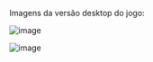 Imagens da versão desktop do jogo:

![image](https://github.com/user-attachments/assets/18db8855-ae97-48b3-885f-2636c6d3a263)

![image](https://github.com/user-attachments/assets/914c0c80-db69-4404-9384-959bec7685b3)
